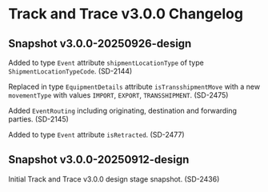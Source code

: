 # Track and Trace v3.0.0 Changelog

## Snapshot v3.0.0-20250926-design

Added to type `Event` attribute `shipmentLocationType` of type `ShipmentLocationTypeCode`. (SD-2144)

Replaced in type `EquipmentDetails` attribute `isTransshipmentMove` with a new `movementType` with values `IMPORT`, `EXPORT`, `TRANSSHIPMENT`. (SD-2475)

Added `EventRouting` including originating, destination and forwarding parties. (SD-2145)

Added to type `Event` attribute `isRetracted`. (SD-2477)


## Snapshot v3.0.0-20250912-design

Initial Track and Trace v3.0.0 design stage snapshot. (SD-2436)
